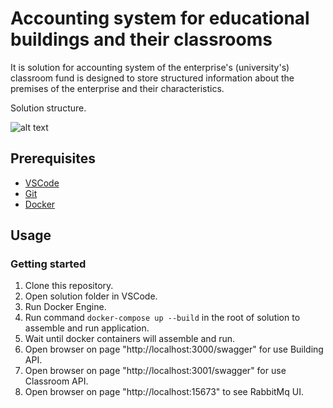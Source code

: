 # Accounting system for educational buildings and their classrooms

It is solution for accounting system of the enterprise's (university's) classroom fund is designed to store structured information about the premises of the enterprise and their characteristics.

Solution structure.

![alt text](https://i.ibb.co/2qxs91P/image.png)

## Prerequisites

+ [VSCode](https://code.visualstudio.com/)
+ [Git](https://git-scm.com/)
+ [Docker](https://www.docker.com/)

## Usage

### Getting started

1. Clone this repository.
1. Open solution folder in VSCode.
1. Run Docker Engine.
1. Run command `docker-compose up --build` in the root of solution to assemble and run application.
1. Wait until docker containers will assemble and run.
1. Open browser on page "http://localhost:3000/swagger" for use Building API.
1. Open browser on page "http://localhost:3001/swagger" for use Classroom API.
1. Open browser on page "http://localhost:15673" to see RabbitMq UI.

